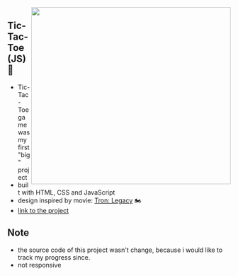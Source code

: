 <img src="https://user-images.githubusercontent.com/102720711/203524616-7bc29824-6b48-42a4-be24-17cf880fa9c2.png" width="450" height="400" align="right" /> 

## Tic-Tac-Toe (JS) 🚀

- Tic-Tac-Toe game was my first "big" project
- built with HTML, CSS and JavaScript
- design inspired by movie: [Tron: Legacy](https://www.imdb.com/title/tt1104001/) :motorcycle:
- [link to the project](https://celebrated-speculoos-2d5b5c.netlify.app)



## Note 
- the source code of this project wasn't change, because i would like to track my progress since. 
- not responsive
